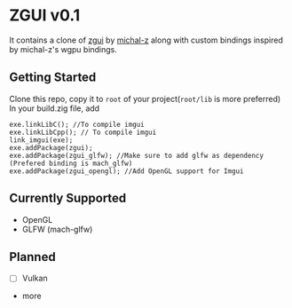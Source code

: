 # ZGUI v0.1
It contains a clone of [zgui](https://github.com/michal-z/zig-gamedev/tree/main/libs/zgpu) by [michal-z](https://github.com/michal-z) along with custom bindings inspired by michal-z's wgpu bindings.

## Getting Started
Clone this repo, copy it to `root` of your project(`root/lib` is more preferred)
In your build.zig file, add
```zig
exe.linkLibC(); //To compile imgui
exe.linkLibCpp(); // To compile imgui
link_imgui(exe);
exe.addPackage(zgui);
exe.addPackage(zgui_glfw); //Make sure to add glfw as dependency (Prefered binding is mach_glfw)
exe.addPackage(zgui_opengl); //Add OpenGL support for Imgui
```
## Currently Supported
- OpenGL
- GLFW (mach-glfw)

## Planned
- [ ] Vulkan
+ more
